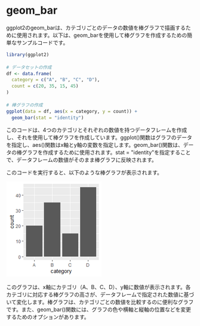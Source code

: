 # geom_bar

ggplot2のgeom_barは、カテゴリごとのデータの数値を棒グラフで描画するために使用されます。以下は、geom_barを使用して棒グラフを作成するための簡単なサンプルコードです。

``` R
library(ggplot2)

# データセットの作成
df <- data.frame(
  category = c("A", "B", "C", "D"),
  count = c(20, 35, 15, 45)
)

# 棒グラフの作成
ggplot(data = df, aes(x = category, y = count)) + 
  geom_bar(stat = "identity")
```

このコードは、4つのカテゴリとそれぞれの数値を持つデータフレームを作成し、それを使用して棒グラフを作成しています。ggplot()関数はグラフのデータを指定し、aes()関数はx軸とy軸の変数を指定します。geom_bar()関数は、データの棒グラフを作成するために使用されます。stat = "identity"を指定することで、データフレームの数値がそのまま棒グラフに反映されます。

このコードを実行すると、以下のような棒グラフが表示されます。

![geom_bar](../image/geom_bar.png)

このグラフは、x軸にカテゴリ（A、B、C、D）、y軸に数値が表示されます。各カテゴリに対応する棒グラフの高さが、データフレームで指定された数値に基づいて変化します。棒グラフは、カテゴリごとの数値を比較するのに便利なグラフです。また、geom_bar()関数には、グラフの色や横軸と縦軸の位置などを変更するためのオプションがあります。